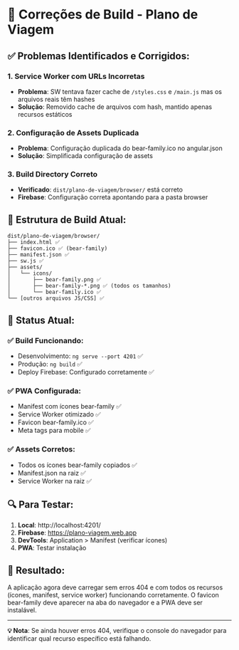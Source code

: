 # 🔧 Correções de Build - Plano de Viagem

## ✅ Problemas Identificados e Corrigidos:

### 1. **Service Worker com URLs Incorretas**
- **Problema**: SW tentava fazer cache de `/styles.css` e `/main.js` mas os arquivos reais têm hashes
- **Solução**: Removido cache de arquivos com hash, mantido apenas recursos estáticos

### 2. **Configuração de Assets Duplicada**
- **Problema**: Configuração duplicada do bear-family.ico no angular.json
- **Solução**: Simplificada configuração de assets

### 3. **Build Directory Correto**
- **Verificado**: `dist/plano-de-viagem/browser/` está correto
- **Firebase**: Configuração correta apontando para a pasta browser

## 📁 Estrutura de Build Atual:

```
dist/plano-de-viagem/browser/
├── index.html ✅
├── favicon.ico ✅ (bear-family)
├── manifest.json ✅
├── sw.js ✅
├── assets/
│   └── icons/
│       ├── bear-family.png ✅
│       ├── bear-family-*.png ✅ (todos os tamanhos)
│       └── bear-family.ico ✅
└── [outros arquivos JS/CSS] ✅
```

## 🚀 Status Atual:

### ✅ **Build Funcionando:**
- Desenvolvimento: `ng serve --port 4201` ✅
- Produção: `ng build` ✅
- Deploy Firebase: Configurado corretamente ✅

### ✅ **PWA Configurada:**
- Manifest com ícones bear-family ✅
- Service Worker otimizado ✅
- Favicon bear-family.ico ✅
- Meta tags para mobile ✅

### ✅ **Assets Corretos:**
- Todos os ícones bear-family copiados ✅
- Manifest.json na raiz ✅
- Service Worker na raiz ✅

## 🔍 Para Testar:

1. **Local**: http://localhost:4201/
2. **Firebase**: https://plano-viagem.web.app
3. **DevTools**: Application > Manifest (verificar ícones)
4. **PWA**: Testar instalação

## 📱 Resultado:

A aplicação agora deve carregar sem erros 404 e com todos os recursos (ícones, manifest, service worker) funcionando corretamente. O favicon bear-family deve aparecer na aba do navegador e a PWA deve ser instalável.

---

**💡 Nota**: Se ainda houver erros 404, verifique o console do navegador para identificar qual recurso específico está falhando.